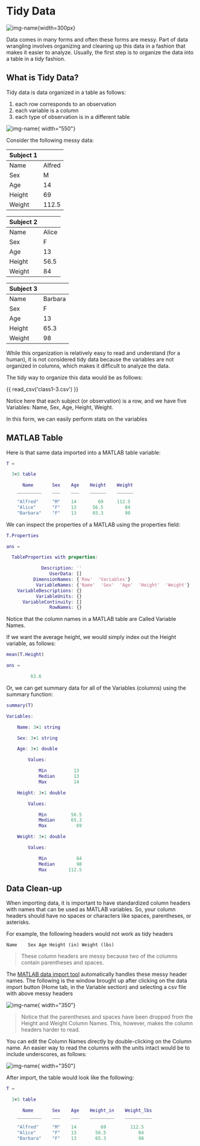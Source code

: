 # Tidy Data

![img-name](images/DalleAI-DataWrangler.jpeg){width=300px}

Data comes in many forms and often these forms are messy. Part of data wrangling involves organizing and cleaning up this data in a fashion that makes it easier to analyze. Usually, the first step is to organize the data into a table in a *tidy* fashion.

## What is Tidy Data?

Tidy data is data organized in a table as follows:

1. each row corresponds to an observation
2. each variable is a column
3. each type of observation is in a different table

![img-name](images/tidy-table.png){ width="550"}

Consider the following messy data:

<div class="grid cards" markdown>

| Subject 1 |        |
| --------- | ------ |
| Name      | Alfred |
| Sex       | M      |
| Age       | 14     |
| Height    | 69     |
| Weight    | 112.5  |

|Subject 2 | |
| --- | --- |
|Name | Alice|
|Sex | F|
|Age | 13 |
|Height| 56.5|
|Weight |84|

|Subject 3 | |
| --- | --- |
|Name | Barbara|
|Sex | F|
|Age | 13 |
|Height| 65.3|
|Weight |98|

</div>

While this organization is relatively easy to read and understand (for a human), it is not considered tidy data because the variables are not organized in columns, which makes it difficult to analyze the data.

The tidy way to organize this data would be as  follows:

{{ read_csv('class1-3.csv') }}

Notice here that each subject (or observation) is a row, and we have five Variables: Name, Sex, Age, Height, Weight.

In this form, we can easily perform stats on the variables

## MATLAB Table

Here is that same data imported into a MATLAB table variable:

```matlab
T =

  3×5 table

      Name       Sex    Age    Height    Weight
    _________    ___    ___    ______    ______

    "Alfred"     "M"    14        69     112.5 
    "Alice"      "F"    13      56.5        84 
    "Barbara"    "F"    13      65.3        98 
```

We can inspect the properties of a MATLAB using the properties field:

```matlab linenums="1" title="Get Table Properties"
T.Properties
```

```matlab
ans = 

  TableProperties with properties:

             Description: ''
                UserData: []
          DimensionNames: {'Row'  'Variables'}
           VariableNames: {'Name'  'Sex'  'Age'  'Height'  'Weight'}
    VariableDescriptions: {}
           VariableUnits: {}
      VariableContinuity: []
                RowNames: {}
```

Notice that the column names in a MATLAB table are Called Variable Names.

If we want the average height, we would simply index out the Height variable, as follows:

```matlab linenums="1" title="Calculate Mean Height"
mean(T.Height)
```

```matlab title="result"
ans =

         63.6
```

Or, we can get summary data for all of the Variables (columns) using the summary function:

```matlab
summary(T)
```

```matlab title="Output from Summary"
Variables:

    Name: 3×1 string

    Sex: 3×1 string

    Age: 3×1 double

        Values:

            Min          13   
            Median       13   
            Max          14   

    Height: 3×1 double

        Values:

            Min         56.5  
            Median      65.3  
            Max           69  

    Weight: 3×1 double

        Values:

            Min           84  
            Median        98  
            Max        112.5  
```

## Data Clean-up

When importing data, it is important to have standardized column headers with names that can be used as MATLAB variables. So, your column headers should have no spaces or characters like spaces, parentheses, or asterisks.

For example, the following headers would not work as tidy headers

``` title="Messy Column Headers"
Name	Sex	Age	Height (in)	Weight (lbs)
```

> These column headers are messy because two of the columns contain parentheses and spaces.

The [MATLAB data import tool](https://www.mathworks.com/help/matlab/ref/importtool.html) automatically handles these messy header names. The following is the window brought up after clicking on the data import button (Home tab, in the Variable section) and selecting a csv file with above messy headers

![img-name](images/data-importer-messy-headers.jpg){ width="350"}

>Notice that the parentheses and spaces have been dropped from the Height and Weight Column Names. This, however, makes the column headers harder to read.

You can edit the Column Names directly by double-clicking on the Column name. An easier way to read the columns with the units intact would be to include underscores, as follows:

![img-name](images/data-importer-clean-headers.png){ width="350"}

After import, the table would look like the following:

```matlab
T =

  3×5 table

      Name       Sex    Age    Height_in    Weight_lbs
    _________    ___    ___    _________    __________

    "Alfred"     "M"    14         69         112.5   
    "Alice"      "F"    13       56.5            84   
    "Barbara"    "F"    13       65.3            98   
```